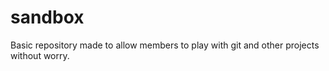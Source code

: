 # sandbox
Basic repository made to allow members to play with git and other projects without worry.
